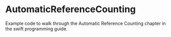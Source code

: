 # AutomaticReferenceCounting
Example code to walk through the Automatic Reference Counting chapter in the swift programming guide.
